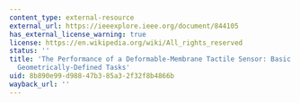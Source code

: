 ```yaml
---
content_type: external-resource
external_url: https://ieeexplore.ieee.org/document/844105
has_external_license_warning: true
license: https://en.wikipedia.org/wiki/All_rights_reserved
status: ''
title: 'The Performance of a Deformable-Membrane Tactile Sensor: Basic Results on
  Geometrically-Defined Tasks'
uid: 8b890e99-d988-47b3-85a3-2f32f8b4866b
wayback_url: ''
---
```

